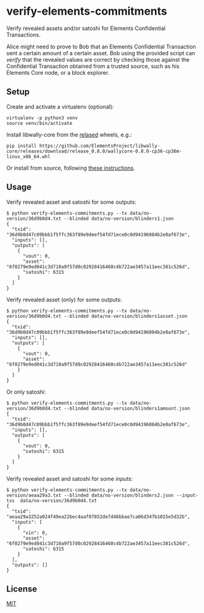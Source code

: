 # verify-elements-commitments

Verify revealed assets and/or satoshi for Elements Confidential Transactions.

Alice might need to prove to Bob that an Elements Confidential Transaction sent a certain amount of a certain asset.
Bob using the provided script can _verify_ that the revealed values are correct by checking those against the Confidential Transaction obtained from a trusted source, such as his Elements Core node, or a block explorer.

## Setup

Create and activate a virtualenv (optional):

    virtualenv -p python3 venv
    source venv/bin/activate

Install libwally-core from the
[relased](https://github.com/ElementsProject/libwally-core/releases) wheels, e.g.:

    pip install https://github.com/ElementsProject/libwally-core/releases/download/release_0.8.0/wallycore-0.8.0-cp36-cp36m-linux_x86_64.whl

Or install from source, following
[these instructions](https://github.com/ElementsProject/libwally-core#python).

## Usage

Verify revealed asset and satoshi for some outputs:

```
$ python verify-elements-commitments.py --tx data/no-version/36d9b0d4.txt --blinded data/no-version/blinders1.json
{
  "txid": "36d9b0d47c09bbb1f5ffc363f89e9deef54fd71ece0c0d94196084b2e0af673e",
  "inputs": [],
  "outputs": [
    {
      "vout": 0,
      "asset": "6f0279e9ed041c3d710a9f57d0c02928416460c4b722ae3457a11eec381c526d",
      "satoshi": 6315
    }
  ]
}
```

Verify revealed asset (only) for some outputs:

```
$ python verify-elements-commitments.py --tx data/no-version/36d9b0d4.txt --blinded data/no-version/blinders1asset.json
{
  "txid": "36d9b0d47c09bbb1f5ffc363f89e9deef54fd71ece0c0d94196084b2e0af673e",
  "inputs": [],
  "outputs": [
    {
      "vout": 0,
      "asset": "6f0279e9ed041c3d710a9f57d0c02928416460c4b722ae3457a11eec381c526d"
    }
  ]
}
```

Or only satoshi:

```
$ python verify-elements-commitments.py --tx data/no-version/36d9b0d4.txt --blinded data/no-version/blinders1amount.json
{
  "txid": "36d9b0d47c09bbb1f5ffc363f89e9deef54fd71ece0c0d94196084b2e0af673e",
  "inputs": [],
  "outputs": [
    {
      "vout": 0,
      "satoshi": 6315
    }
  ]
}
```

Verify revealed asset and satoshi for some _inputs_:

```
$ python verify-elements-commitments.py --tx data/no-version/aeaa29a3.txt --blinded data/no-version/blinders2.json --input-txs  data/no-version/36d9b0d4.txt
{
  "txid": "aeaa29a3252a024f49ea22bec4aaf07852de7d46bbae7ca06d347b1015e5d32b",
  "inputs": [
    {
      "vin": 0,
      "asset": "6f0279e9ed041c3d710a9f57d0c02928416460c4b722ae3457a11eec381c526d",
      "satoshi": 6315
    }
  ],
  "outputs": []
}
```

## License

[MIT](LICENSE)
